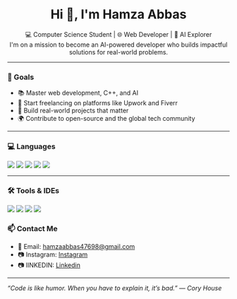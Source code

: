 

<!-- About Me -->
<h1 align="center">Hi 👋, I'm Hamza Abbas</h1>
<p align="center">
  💻 Computer Science Student | 🌐 Web Developer | 🤖 AI Explorer<br/>
  I'm on a mission to become an AI-powered developer who builds impactful solutions for real-world problems.
</p>

---

### 🎯 Goals
- 📚 Master web development, C++, and AI
- 💼 Start freelancing on platforms like Upwork and Fiverr
- 🌟 Build real-world projects that matter
- 🌍 Contribute to open-source and the global tech community

---

### 💻 Languages

<p align="left">
  <img src="https://img.shields.io/badge/HTML-E34F26?style=for-the-badge&logo=html5&logoColor=white"/>
  <img src="https://img.shields.io/badge/CSS-1572B6?style=for-the-badge&logo=css3&logoColor=white"/>
  <img src="https://img.shields.io/badge/C++-00599C?style=for-the-badge&logo=c%2B%2B&logoColor=white"/>
  <img src="https://img.shields.io/badge/Python-3776AB?style=for-the-badge&logo=python&logoColor=white"/>
  <img src="https://img.shields.io/badge/JavaScript-F7DF1E?style=for-the-badge&logo=javascript&logoColor=black"/>
</p>

---

### 🛠️ Tools & IDEs

<p align="left">
  <img src="https://img.shields.io/badge/Visual%20Studio%202022-5C2D91?style=for-the-badge&logo=visual-studio&logoColor=white"/>
  <img src="https://img.shields.io/badge/VS%20Code-007ACC?style=for-the-badge&logo=visual-studio-code&logoColor=white"/>
  <img src="https://img.shields.io/badge/Qt%20IDE-41CD52?style=for-the-badge&logo=qt&logoColor=white"/>
  <img src="https://img.shields.io/badge/Firebase-FFCA28?style=for-the-badge&logo=firebase&logoColor=black"/>
</p>



### 📫 Contact Me

- 📧 Email: hamzaabbas47698@gmail.com
- 📷 Instagram: [Instagram](https://www.instagram.com/hamza_abbas12227?igsh=bGczY2YyZGw2c3Ju)
- 📷 lINKEDIN: [Linkedin](https://www.linkedin.com/in/hamza-abbas-16241b2b0)

---

_“Code is like humor. When you have to explain it, it’s bad.” — Cory House_

